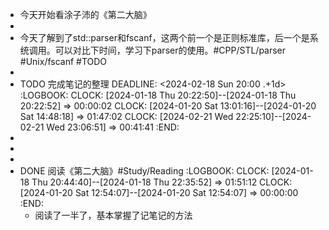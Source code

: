 - 今天开始看涂子沛的《第二大脑》
-
- 今天了解到了std::parser和fscanf，这两个前一个是正则标准库，后一个是系统调用。可以对比下时间，学习下parser的使用。#CPP/STL/parser #Unix/fscanf #TODO
-
- TODO 完成笔记的整理
  DEADLINE: <2024-02-18 Sun 20:00 .+1d>
  :LOGBOOK:
  CLOCK: [2024-01-18 Thu 20:22:50]--[2024-01-18 Thu 20:22:52] =>  00:00:02
  CLOCK: [2024-01-20 Sat 13:01:16]--[2024-01-20 Sat 14:48:18] =>  01:47:02
  CLOCK: [2024-02-21 Wed 22:25:10]--[2024-02-21 Wed 23:06:51] =>  00:41:41
  :END:
-
-
-
- DONE 阅读《第二大脑》#Study/Reading
  :LOGBOOK:
  CLOCK: [2024-01-18 Thu 20:44:40]--[2024-01-18 Thu 22:35:52] =>  01:51:12
  CLOCK: [2024-01-20 Sat 12:54:07]--[2024-01-20 Sat 12:54:07] =>  00:00:00
  :END:
	- 阅读了一半了，基本掌握了记笔记的方法